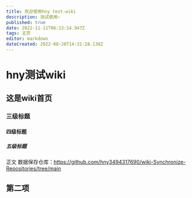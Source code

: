 ```yaml
---
title: 欢迎使用hny test-wiki
description: 测试使用~
published: true
date: 2022-11-11T06:13:14.947Z
tags: 主页
editor: markdown
dateCreated: 2022-08-20T14:31:28.138Z
---
```


# hny测试wiki

## 这是wiki首页

### 三级标题

#### 四级标题

##### 五级标题

正文
数据保存仓库：https://github.com/hny3494317690/wiki-Synchronize-Repositories/tree/main
## 第二项
